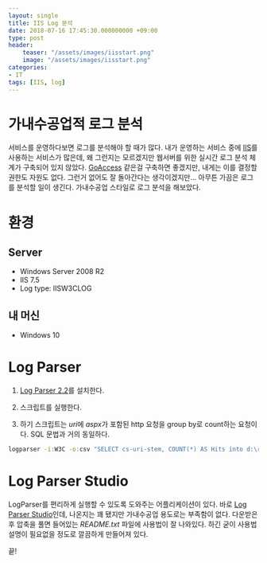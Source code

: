 ```yaml
---
layout: single
title: IIS Log 분석
date: 2018-07-16 17:45:30.000000000 +09:00
type: post
header:
    teaser: "/assets/images/iisstart.png"
    image: "/assets/images/iisstart.png"
categories:
- IT
tags: [IIS, log]
---
```


# 가내수공업적 로그 분석

서비스를 운영하다보면 로그를 분석해야 할 때가 많다. 내가 운영하는 서비스 중에 [IIS](https://msdn.microsoft.com/ko-kr/library/hh831725%28v=ws.11%29.aspx?f=255&MSPPError=-2147217396)를 사용하는 서비스가 많은데, 왜 그런지는 모르겠지만 웹서버를 위한 실시간 로그 분석 체계가 구축되어 있지 않았다. [GoAccess](https://goaccess.io/) 같은걸 구축하면 좋겠지만, 내게는 이를 결정할 권한도 자원도 없다. 그런거 없어도 잘 돌아간다는 생각이겠지만... 아무튼 가끔은 로그를 분석할 일이 생긴다. 가내수공업 스타일로 로그 분석을 해보았다.

# 환경

## Server
* Windows Server 2008 R2
* IIS 7.5
* Log type: IISW3CLOG

## 내 머신

* Windows 10

# Log Parser

1. [Log Parser 2.2](https://www.microsoft.com/en-us/download/confirmation.aspx?id=24659)를 설치한다.

1. 스크립트를 실행한다.

1. 하기 스크립트는 *uri*에 *aspx*가 포함된 http 요청을 group by로 count하는 요청이다. SQL 문법과 거의 동일하다.

```cmd
logparser -i:W3C -o:csv "SELECT cs-uri-stem, COUNT(*) AS Hits into d:\results.csv FROM d:\u_ex180612.log WHERE cs-uri-stem like '%.aspx%' GROUP BY cs-uri-stem ORDER BY Hits DESC"
```

# Log Parser Studio

LogParser를 편리하게 실행할 수 있도록 도와주는 어플리케이션이 있다. 바로 [Log Parser Studio](https://gallery.technet.microsoft.com/Log-Parser-Studio-cd458765)인데, 나온지는 꽤 됐지만 가내수공업 용도로는 부족함이 없다. 다운받은 후 압축을 풀면 들어있는 *README.txt* 파일에 사용법이 잘 나와있다. 하긴 굳이 사용법 설명이 필요없을 정도로 깔끔하게 만들어져 있다.

끝!